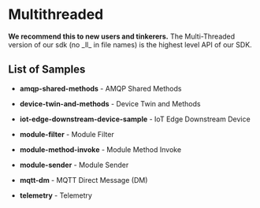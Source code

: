# Multithreaded

**We recommend this to new users and tinkerers.** The Multi-Threaded version of our sdk (no \_ll\_ in file names) is the highest level API of our SDK. 

## List of Samples 

- **amqp-shared-methods** -
AMQP Shared Methods

- **device-twin-and-methods** - 
Device Twin and Methods 

- **iot-edge-downstream-device-sample** - 
IoT Edge Downstream Device

- **module-filter** - 
Module Filter

- **module-method-invoke** -
Module Method Invoke

- **module-sender** - 
Module Sender

- **mqtt-dm** -
MQTT Direct Message (DM)

- **telemetry** -
Telemetry